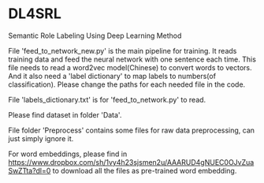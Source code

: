 # DL4SRL
Semantic Role Labeling Using Deep Learning Method

File 'feed_to_network_new.py' is the main pipeline for training. It reads training data and feed the neural network with one sentence each time. This file needs to read a word2vec model(Chinese) to convert words to vectors. And it also need a 'label dictionary' to map labels to numbers(of classification).
Please change the paths for each needed file in the code.

File 'labels_dictionary.txt' is for 'feed_to_network.py' to read.

Please find dataset in folder 'Data'.

File folder 'Preprocess' contains some files for raw data preprocessing, can just simply ignore it.

For word embeddings, please find in https://www.dropbox.com/sh/1vy4h23sjsmen2u/AAARUD4gNUEC0OJvZuaSwZTta?dl=0 to download all the files as pre-trained word embedding.
